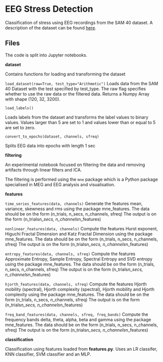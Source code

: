# EEG Stress Detection
Classification of stress using EEG recordings from the SAM 40 dataset. A description of the dataset can be found [here](https://www.sciencedirect.com/science/article/pii/S2352340921010465).

## Files
The code is split into Jupyter notebooks.

**dataset**

Contains functions for loading and transforming the dataset

```load_dataset(raw=True, test_type="Arithmetic")```
Loads data from the SAM 40 Dataset with the test specified by test_type.
The raw flag specifies whether to use the raw data or the filtered data.
Returns a Numpy Array with shape (120, 32, 3200).

```load_labels()```

Loads labels from the dataset and transforms the label values to binary values.
Values larger than 5 are set to 1 and values lower than or equal to 5 are set to zero.

```convert_to_epochs(dataset, channels, sfreq)```

Splits EEG data into epochs with length 1 sec


**filtering**

An experimental notebook focused on filtering the data and removing artifacts through linear filters and ICA.

The filtering is performed using the ```mne``` package which is a Python package specialised in MEG and EEG analysis and visualisation.

**features**

```time_series_features(data, channels)```
Generate the features mean, variance, skewness and rms using the package mne_features.
The data should be on the form (n_trials, n_secs, n_channels, sfreq)
The output is on the form (n_trials*n_secs, n_channels*n_features)

```nonlinear_features(data, channels)```
Compute the features Hurst exponent, Higuchi Fractal Dimension and Katz Fractal Dimension using the package mne_features.
The data should be on the form (n_trials, n_secs, n_channels, sfreq)
The output is on the form (n_trials*n_secs, n_channels*n_features)

```entropy_features(data, channels, sfreq)```
 Compute the features Approximate Entropy, Sample Entropy, Spectral Entropy and SVD entropy using the package mne_features.
The data should be on the form (n_trials, n_secs, n_channels, sfreq)
The output is on the form (n_trials*n_secs, n_channels*n_features)

```hjorth_features(data, channels, sfreq)```
Compute the features Hjorth mobility (spectral), Hjorth complexity (spectral), Hjorth mobility and Hjorth complexity using the package mne_features.
The data should be on the form (n_trials, n_secs, n_channels, sfreq)
The output is on the form (n_trials*n_secs, n_channels*n_features)

```freq_band_features(data, channels, sfreq, freq_bands)```
Compute the frequency bands delta, theta, alpha, beta and gamma using the package mne_features.
The data should be on the form (n_trials, n_secs, n_channels, sfreq)
The output is on the form (n_trials*n_secs, n_channels*n_features)


**classification**

Classification using features loaded from **features.py**. Uses an LR classifer, KNN classifier, SVM classifier and an MLP.